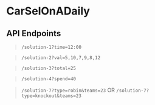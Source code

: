 # CarSelOnADaily

## API Endpoints

> `/solution-1?time=12:00`

> `/solution-2?val=5,10,7,9,8,12` 

> `/solution-3?total=25`

> `/solution-4?spend=40`

> `/solution-7?type=robin&teams=23` OR  `/solution-7?type=knockout&teams=23`